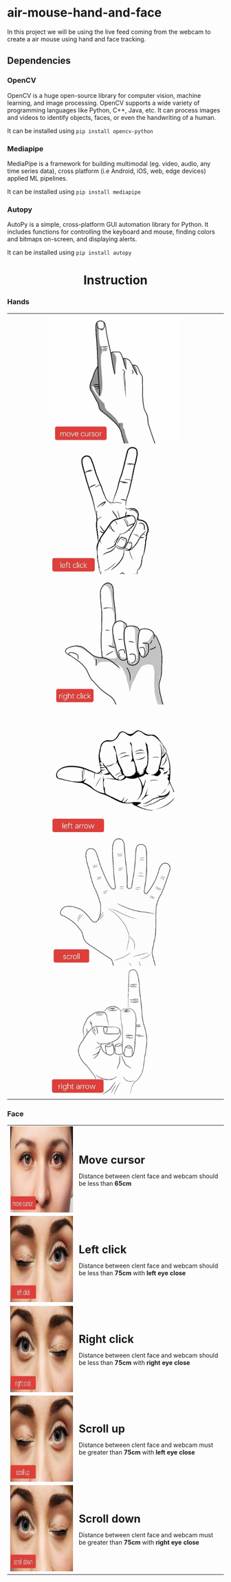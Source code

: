 # air-mouse-hand-and-face

In this project we will be using the live feed coming from the webcam to create a air mouse using hand and face
tracking.

## Dependencies

### OpenCV

OpenCV is a huge open-source library for computer vision, machine learning, and image processing. OpenCV supports a wide
variety of programming languages like Python, C++, Java, etc. It can process images and videos to identify objects,
faces, or even the handwriting of a human.

It can be installed using `pip install opencv-python`

### Mediapipe

MediaPipe is a framework for building multimodal (eg. video, audio, any time series data), cross platform (i.e Android,
iOS, web, edge devices) applied ML pipelines.

It can be installed using `pip install mediapipe`

### Autopy

AutoPy is a simple, cross-platform GUI automation library for Python. It includes functions for controlling the keyboard
and mouse, finding colors and bitmaps on-screen, and displaying alerts.

It can be installed using `pip install autopy`

<h1 align=center>Instruction</h1>
<!-- hand instruction section -->
<table style="width:100%">
  <h3 align=left>Hands</h3>
  <tr>
    <td align=center>
      <img src="./resources/hand/move.jpeg" alt="Girl in a jacket" width="300" height="300">
      <img src="./resources/hand/left_click.png" alt="Girl in a jacket" width="300" height="300">
      <img src="./resources/hand/right_click.png" alt="Girl in a jacket" width="300" height="300">
      <img src="./resources/hand/left_arrow.png" alt="Girl in a jacket" width="300" height="300">
      <img src="./resources/hand/scroll.png" alt="Girl in a jacket" width="300" height="300">
      <img src="./resources/hand/right_arrow.png" alt="Girl in a jacket" width="300" height="300">
    </td>
  </tr>
</table>
<!-- 
<style>    
  .face_instruction {
  margin-left: auto;  
  margin-right: auto;  
  border-collapse: collapse;    
  width: 500px;  
  text-align: center;  
  /* font-size: 20px;   */
  }    
</style> -->
<!-- face instruction section -->
<table>
  <h3 align=left>Face</h3>
  <tr class="face_instruction">
    <td class="face_instruction">
      <img src="./resources/face/face_M.png" width="300" height="200">
    </td>
    <td class="face_instruction">
      <p><b style="font-size: 25px">Move cursor</b></p>
      <p>Distance between clent face and webcam should be less than <b>65cm</b></p>
    </td>
  </tr>
  <tr class="face_instruction">
    <td class="face_instruction">
      <img src="./resources/face/face_LC.png" width="300" height="200">
    </td>
    <td class="face_instruction">
      <p><b style="font-size: 25px">Left click</b></p>
      <p>Distance between clent face and webcam should be less than <b>75cm</b> with <b>left eye close</b></p>
    </td>
  </tr>
  <tr class="face_instruction">
    <td class="face_instruction">
      <img src="./resources/face/face_RC.png" width="300" height="200">
    </td>
    <td class="face_instruction">
      <p><b style="font-size: 25px">Right click</b></p>
      <p>Distance between clent face and webcam should be less than <b>75cm</b> with <b>right eye close</b></p>
    </td>
  </tr>
  <tr class="face_instruction">
    <td class="face_instruction">
      <img src="./resources/face/face_SU.png" width="300" height="200">
    </td>
    <td class="face_instruction">
      <p><b style="font-size: 25px">Scroll up</b></p>
      <p>Distance between clent face and webcam must be greater than <b>75cm</b> with <b>left eye close</b></p>
    </td>
  </tr>
  <tr class="face_instruction">
    <td class="face_instruction">
      <img src="./resources/face/face_SD.png" width="300" height="200">
    </td>
    <td class="face_instruction">
      <p><b style="font-size: 25px">Scroll down</b></p>
      <p>Distance between clent face and webcam must be greater than <b>75cm</b> with <b>right eye close</b></p>
    </td>
  </tr>
</table>

